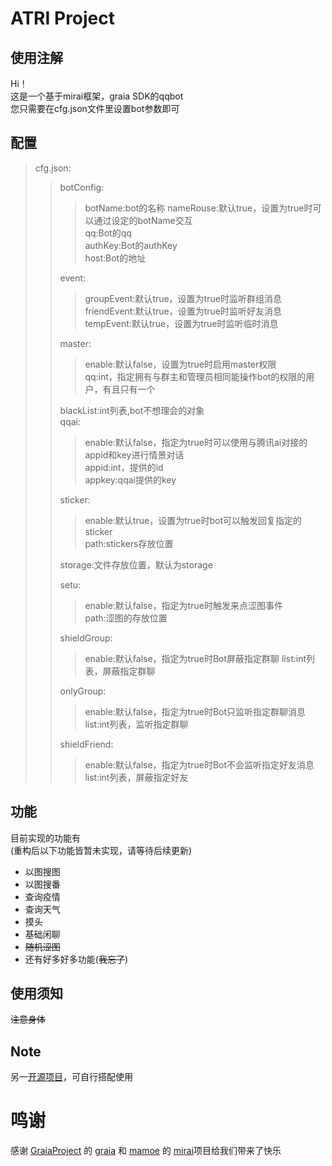 # ATRI Project
## 使用注解
Hi！  
这是一个基于mirai框架，graia SDK的qqbot  
您只需要在cfg.json文件里设置bot参数即可

## 配置
>cfg.json:  
>>  botConfig:  
>>>   botName:bot的名称
>>>   nameRouse:默认true，设置为true时可以通过设定的botName交互  
>>>   qq:Bot的qq  
>>>   authKey:Bot的authKey  
>>>   host:Bot的地址  
>>  
>>  event:  
>>>   groupEvent:默认true，设置为true时监听群组消息  
>>>   friendEvent:默认true，设置为true时监听好友消息  
>>>   tempEvent:默认true，设置为true时监听临时消息  
>>  
>>  master:  
>>>  enable:默认false，设置为true时启用master权限  
>>>  qq:int，指定拥有与群主和管理员相同能操作bot的权限的用户，有且只有一个  
>>
>>  blackList:int列表,bot不想理会的对象  
>>  qqai:  
>>>   enable:默认false，指定为true时可以使用与腾讯ai对接的appid和key进行情景对话  
>>>   appid:int，提供的id  
>>>   appkey:qqai提供的key  
>>  
>>  sticker:  
>>>    enable:默认true，设置为true时bot可以触发回复指定的sticker  
>>>    path:stickers存放位置  
>>  
>>  storage:文件存放位置，默认为storage  
>>  
>>  setu:  
>>>   enable:默认false，指定为true时触发来点涩图事件  
>>>   path:涩图的存放位置 
>>   
>>  shieldGroup:  
>>>   enable:默认false，指定为true时Bot屏蔽指定群聊
>>>   list:int列表，屏蔽指定群聊   
>>  
>>  onlyGroup:  
>>>   enable:默认false，指定为true时Bot只监听指定群聊消息  
>>>   list:int列表，监听指定群聊  
>>  
>>  shieldFriend:
>>>   enable:默认false，指定为true时Bot不会监听指定好友消息  
>>>   list:int列表，屏蔽指定好友


## 功能
目前实现的功能有  
(重构后以下功能皆暂未实现，请等待后续更新)  
- 以图搜图  
- 以图搜番  
- 查询疫情
- 查询天气 
- 摸头
- 基础闲聊
- ~~随机涩图~~
- 还有好多好多功能(~~我忘了~~)
## 使用须知  
~~注意身体~~

## Note
另一[开源项目](https://github.com/ShiroDoMain/TimeBot)，可自行搭配使用

# 鸣谢
感谢 [GraiaProject](https://github.com/GraiaProject) 的 [graia](https://github.com/GraiaProject/Application) 和 [mamoe](https://github.com/mamoe) 的 [mirai](https://github.com/mamoe/mirai)项目给我们带来了快乐
